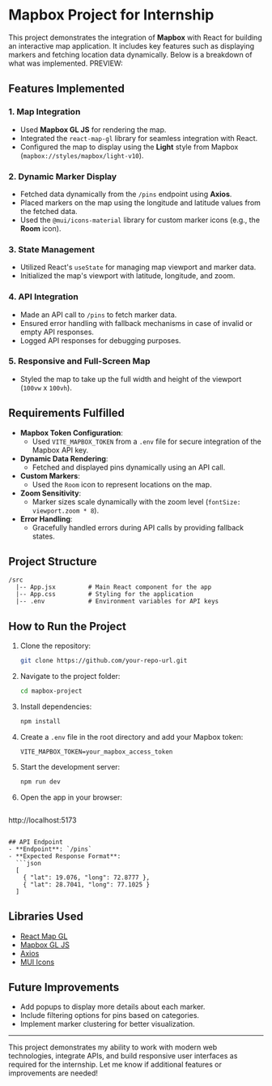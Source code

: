 # Mapbox Project for Internship

This project demonstrates the integration of **Mapbox** with React for building an interactive map application. It includes key features such as displaying markers and fetching location data dynamically. Below is a breakdown of what was implemented.
PREVIEW:

## Features Implemented

### 1. **Map Integration**
- Used **Mapbox GL JS** for rendering the map.
- Integrated the `react-map-gl` library for seamless integration with React.
- Configured the map to display using the **Light** style from Mapbox (`mapbox://styles/mapbox/light-v10`).

### 2. **Dynamic Marker Display**
- Fetched data dynamically from the `/pins` endpoint using **Axios**.
- Placed markers on the map using the longitude and latitude values from the fetched data.
- Used the `@mui/icons-material` library for custom marker icons (e.g., the **Room** icon).

### 3. **State Management**
- Utilized React's `useState` for managing map viewport and marker data.
- Initialized the map's viewport with latitude, longitude, and zoom.

### 4. **API Integration**
- Made an API call to `/pins` to fetch marker data.
- Ensured error handling with fallback mechanisms in case of invalid or empty API responses.
- Logged API responses for debugging purposes.

### 5. **Responsive and Full-Screen Map**
- Styled the map to take up the full width and height of the viewport (`100vw` x `100vh`).

## Requirements Fulfilled
- **Mapbox Token Configuration**:
  - Used `VITE_MAPBOX_TOKEN` from a `.env` file for secure integration of the Mapbox API key.
- **Dynamic Data Rendering**:
  - Fetched and displayed pins dynamically using an API call.
- **Custom Markers**:
  - Used the `Room` icon to represent locations on the map.
- **Zoom Sensitivity**:
  - Marker sizes scale dynamically with the zoom level (`fontSize: viewport.zoom * 8`).
- **Error Handling**:
  - Gracefully handled errors during API calls by providing fallback states.

## Project Structure
```
/src
  |-- App.jsx         # Main React component for the app
  |-- App.css         # Styling for the application
  |-- .env            # Environment variables for API keys
```

## How to Run the Project
1. Clone the repository:
   ```bash
   git clone https://github.com/your-repo-url.git
   ```
2. Navigate to the project folder:
   ```bash
   cd mapbox-project
   ```
3. Install dependencies:
   ```bash
   npm install
   ```
4. Create a `.env` file in the root directory and add your Mapbox token:
   ```env
   VITE_MAPBOX_TOKEN=your_mapbox_access_token
   ```
5. Start the development server:
   ```bash
   npm run dev
   ```
6. Open the app in your browser:
   ```
http://localhost:5173
```

## API Endpoint
- **Endpoint**: `/pins`
- **Expected Response Format**:
  ```json
  [
    { "lat": 19.076, "long": 72.8777 },
    { "lat": 28.7041, "long": 77.1025 }
  ]
  ```

## Libraries Used
- [React Map GL](https://visgl.github.io/react-map-gl/)
- [Mapbox GL JS](https://docs.mapbox.com/mapbox-gl-js/overview/)
- [Axios](https://axios-http.com/)
- [MUI Icons](https://mui.com/material-ui/material-icons/)

## Future Improvements
- Add popups to display more details about each marker.
- Include filtering options for pins based on categories.
- Implement marker clustering for better visualization.

---
This project demonstrates my ability to work with modern web technologies, integrate APIs, and build responsive user interfaces as required for the internship. Let me know if additional features or improvements are needed!
